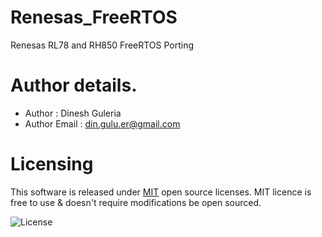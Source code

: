 # Renesas_FreeRTOS
Renesas RL78 and RH850 FreeRTOS Porting

# Author details.
* Author  : Dinesh Guleria
* Author Email : din.gulu.er@gmail.com

# Licensing
This software is released under [MIT](https://opensource.org/licenses/MIT) open source licenses.
MIT licence is free to use & doesn't require modifications be open sourced.

![](https://encrypted-tbn0.gstatic.com/images?q=tbn:ANd9GcRYQoSrP63RCORrRsqBdpHP8vywuqwxtKY1rw&usqp=CAU "License")

